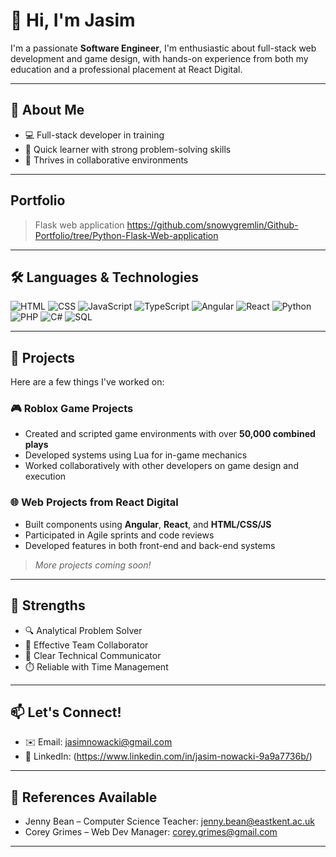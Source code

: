 # 👋 Hi, I'm Jasim 

I'm a passionate **Software Engineer**, I'm enthusiastic about full-stack web development and game design, with hands-on experience from both my education and a professional placement at React Digital.

---

## 🚀 About Me
- 💻 Full-stack developer in training
- 🧠 Quick learner with strong problem-solving skills
- 🤝 Thrives in collaborative environments

---
## Portfolio

>Flask web application
https://github.com/snowygremlin/Github-Portfolio/tree/Python-Flask-Web-application

---

## 🛠️ Languages & Technologies
![HTML](https://img.shields.io/badge/-HTML5-E34F26?logo=html5&logoColor=white)
![CSS](https://img.shields.io/badge/-CSS3-1572B6?logo=css3)
![JavaScript](https://img.shields.io/badge/-JavaScript-F7DF1E?logo=javascript&logoColor=black)
![TypeScript](https://img.shields.io/badge/-TypeScript-3178C6?logo=typescript&logoColor=white)
![Angular](https://img.shields.io/badge/-Angular-DD0031?logo=angular&logoColor=white)
![React](https://img.shields.io/badge/-React-61DAFB?logo=react&logoColor=black)
![Python](https://img.shields.io/badge/-Python-3776AB?logo=python&logoColor=white)
![PHP](https://img.shields.io/badge/-PHP-777BB4?logo=php&logoColor=white)
![C#](https://img.shields.io/badge/-C%23-239120?logo=c-sharp&logoColor=white)
![SQL](https://img.shields.io/badge/-SQL-4479A1?logo=postgresql&logoColor=white)

---

## 📁 Projects
Here are a few things I've worked on:

### 🎮 Roblox Game Projects
- Created and scripted game environments with over **50,000 combined plays**
- Developed systems using Lua for in-game mechanics
- Worked collaboratively with other developers on game design and execution

### 🌐 Web Projects from React Digital
- Built components using **Angular**, **React**, and **HTML/CSS/JS**
- Participated in Agile sprints and code reviews
- Developed features in both front-end and back-end systems

> *More projects coming soon!*


---

## 🧠 Strengths
- 🔍 Analytical Problem Solver
- 🤝 Effective Team Collaborator
- 💬 Clear Technical Communicator
- ⏱️ Reliable with Time Management

---

## 📫 Let's Connect!
- ✉️ Email: [jasimnowacki@gmail.com](mailto:jasimnowacki@gmail.com)
- 🔗 LinkedIn: (https://www.linkedin.com/in/jasim-nowacki-9a9a7736b/)


---

## 📌 References Available
- Jenny Bean – Computer Science Teacher: jenny.bean@eastkent.ac.uk  
- Corey Grimes – Web Dev Manager: corey.grimes@gmail.com

---

